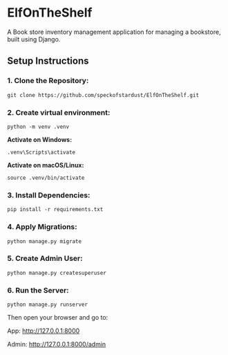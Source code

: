 # ElfOnTheShelf
A Book store inventory management application for managing a bookstore, built using Django.

## Setup Instructions

### 1. Clone the Repository: ###
  
    git clone https://github.com/speckofstardust/ElfOnTheShelf.git


### 2. Create virtual environment: ###

    python -m venv .venv

   
   **Activate on Windows:** 

    .venv\Scripts\activate

   **Activate on macOS/Linux:**

    source .venv/bin/activate

### 3. Install Dependencies: ###

    pip install -r requirements.txt

### 4. Apply Migrations: ###

    python manage.py migrate

### 5. Create Admin User: ###

    python manage.py createsuperuser

### 6. Run the Server: ###

    python manage.py runserver

Then open your browser and go to:

App: http://127.0.0.1:8000

Admin: http://127.0.0.1:8000/admin